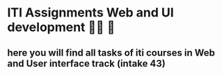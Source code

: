 # ITI Assignments Web and UI development 👩‍💻 🚀 

## here you will find all tasks of iti courses in Web and User interface track (intake 43)
